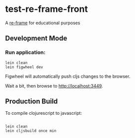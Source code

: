 # test-re-frame-front

A [re-frame](https://github.com/Day8/re-frame) for educational purposes

## Development Mode

### Run application:

```
lein clean
lein figwheel dev
```

Figwheel will automatically push cljs changes to the browser.

Wait a bit, then browse to [http://localhost:3449](http://localhost:3449).

## Production Build


To compile clojurescript to javascript:

```

lein clean
lein cljsbuild once min

```
